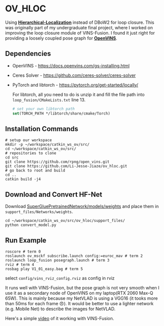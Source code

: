 
# OV_HLOC

Using **[Hierarchical-Localization](https://github.com/cvg/Hierarchical-Localization)** instead of DBoW2 for loop closure. This was originally part of my undergraduate final project, where I worked on improving the loop closure module of VINS-Fusion. I found it just right for providing a loosely coupled pose graph for **[OpenVINS](https://github.com/rpng/open_vins)**.

## Dependencies

* OpenVINS - https://docs.openvins.com/gs-installing.html

* Ceres Solver - https://github.com/ceres-solver/ceres-solver

* PyTorch and libtorch - https://pytorch.org/get-started/locally/

  For libtorch, all you need to do is unzip it and fill the file path into `loop_fusion/CMakeLists.txt` line 13.

  ```cmake
  # set your own libtorch path
  set(TORCH_PATH */libtorch/share/cmake/Torch)
  ```

## Installation Commands


```shell
# setup our workspace
mkdir -p ~/workspace/catkin_ws_ov/src/
cd ~/workspace/catkin_ws_ov/src/
# repositories to clone
cd src
git clone https://github.com/rpng/open_vins.git
git clone https://github.com/Li-Jesse-Jiaze/ov_hloc.git
# go back to root and build
cd ..
catkin build -j4
```

## Download and Convert HF-Net

Download [SuperGluePretrainedNetwork/models/weights](https://github.com/magicleap/SuperGluePretrainedNetwork/tree/master/models/weights) and place them in `support_files/Networks/weights`.

```shell
cd ~/workspace/catkin_ws_ov/src/ov_hloc/support_files/
python convert_model.py
```

## Run Example

```
roscore # term 0
roslaunch ov_msckf subscribe.launch config:=euroc_mav # term 2
roslaunch loop_fusion posegraph.launch # term 3
rviz # term 4
rosbag play V1_01_easy.bag # term 5
```

select `config/vins_rviz_config.rviz` as config in rviz

It runs well with VINS-Fusion, but the pose graph is not very smooth when I use it as a secondary node of OpenVINS on my laptop(RTX 2060 Max-Q 65W). This is mainly because my NetVLAD is using a VGG16 (it tooks more than 50ms for each frame 😠). It would be better to use a lighter network (e.g. Mobile Net) to describe the images for NetVLAD.

Here's a simple [video](https://www.bilibili.com/video/bv1KP4y1F73M) of it working with VINS-Fusion.
